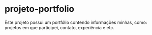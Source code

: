 # projeto-portfolio

Este projeto possui um portfólio contendo informações minhas, como: projetos em que participei, contato, experiência e etc.
